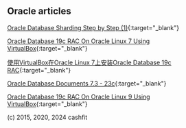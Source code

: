## Oracle articles

[Oracle Database Sharding Step by Step (1)](https://cashfit.github.io/oracle_articles/oracle_database_sharding1.html){:target="_blank"}

[Oracle Database 19c RAC On Oracle Linux 7 Using VirtualBox](https://cashfit.github.io/oracle_articles/19c_RAC_install.html){:target="_blank"}

[使用VirtualBox在Oracle Linux 7上安装Oracle Database 19c RAC](https://cashfit.github.io/oracle_articles/19c_RAC_install_CN.html){:target="_blank"}

[Oracle Database Documents 7.3 - 23c](https://cashfit.github.io/oracle_articles/oradocs.html){:target="_blank"}

[Oracle Database 19c RAC On Oracle Linux 9 Using VirtualBox](https://cashfit.github.io/oracle_articles/19c_RAC_install_OL9.html){:target="_blank"}

(c) 2015, 2020, 2024 cashfit

